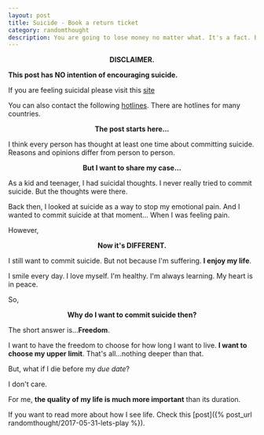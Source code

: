 ```yaml
---
layout: post
title: Suicide - Book a return ticket 
category: randomthought
description: You are going to lose money no matter what. It's a fact. But you can  make always more money. And that Depends 100% on you. 
---
```


**<center> DISCLAIMER.</center>**

**This post has NO intention of encouraging suicide.**

If you are feeling suicidal please visit this [site]([https://metanoia.org/suicide)

You can also contact the following [hotlines](http://www.suicide.org/suicide-hotlines.html). There are hotlines for many countries.

**<center> The post starts here...</center>**

I think every person has thought at least one time about committing suicide. 
Reasons and opinions differ from person to person.

**<center>But I want to share my case...</center>**

As a kid and teenager, I had suicidal thoughts. I never really tried to commit suicide. But the thoughts were there.

Back then, I looked at suicide as a way to stop my emotional pain. And I wanted to commit suicide at that moment... When I was feeling pain. 

However, 

**<center>Now it's DIFFERENT.</center>**

I still want to commit suicide. But not because I'm suffering. 
**I enjoy my life**. 

I smile every day. I love myself. I'm healthy. I'm always learning. My heart is in peace. 

So,

**<center>Why do I want to commit suicide then?</center>**

The short answer is...**Freedom**.

I want to have the freedom to choose for how long I want to live. **I want to choose my upper limit**.
That's all...nothing deeper than that.

But, what if I die before my _due date_?

I don't care.

For me, **the quality of my life is much more important** than its duration.  

If you want to read more about how I see life. Check this [post]({% post_url randomthought/2017-05-31-lets-play %}).








